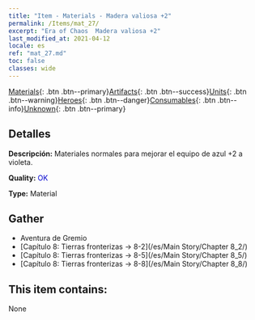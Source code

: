 ```yaml
---
title: "Item - Materials - Madera valiosa +2"
permalink: /Items/mat_27/
excerpt: "Era of Chaos  Madera valiosa +2"
last_modified_at: 2021-04-12
locale: es
ref: "mat_27.md"
toc: false
classes: wide
---
```

 [Materials](/es/Items/){: .btn .btn--primary}[Artifacts](/es/Items/Artifacts/){: .btn .btn--success}[Units](/es/Items/Units/){: .btn .btn--warning}[Heroes](/es/Items/Heroes/){: .btn .btn--danger}[Consumables](/es/Items/Consumables/){: .btn .btn--info}[Unknown](/es/Items/Unknown/){: .btn .btn--primary}

## Detalles
 **Descripción:** Materiales normales para mejorar el equipo de azul +2 a violeta.

 **Quality:** <span style="color: #0000CD">OK</span>

 **Type:** Material

## Gather

*    Aventura de Gremio 
*    [Capítulo 8: Tierras fronterizas -> 8-2](/es/Main Story/Chapter 8_2/) 
*    [Capítulo 8: Tierras fronterizas -> 8-5](/es/Main Story/Chapter 8_5/) 
*    [Capítulo 8: Tierras fronterizas -> 8-8](/es/Main Story/Chapter 8_8/) 

## This item contains:

  None


